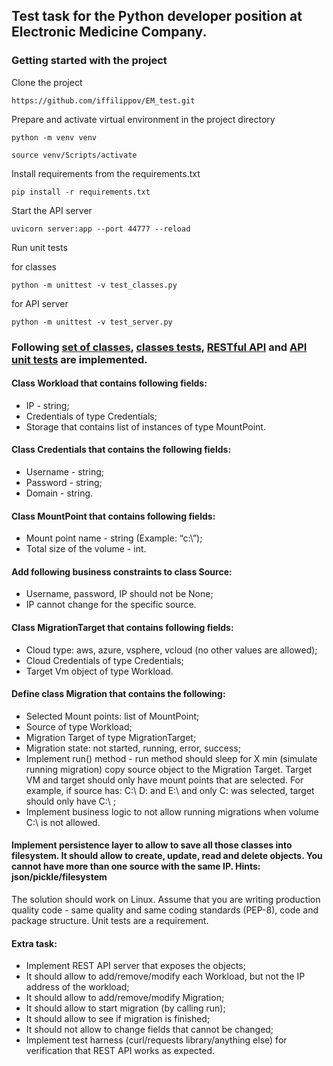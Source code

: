## Test task for the Python developer position at Electronic Medicine Company.

### Getting started with the project

Clone the project
```
https://github.com/iffilippov/EM_test.git
```

Prepare and activate virtual environment in the project directory
```
python -m venv venv
```
```
source venv/Scripts/activate
```

Install requirements from the requirements.txt
```
pip install -r requirements.txt
```

Start the API server
```
uvicorn server:app --port 44777 --reload
```

Run unit tests

for classes
```
python -m unittest -v test_classes.py
```
for API server
```
python -m unittest -v test_server.py
```

### Following [set of classes](https://github.com/iffilippov/EM_test/blob/main/classes.py), [classes tests](https://github.com/iffilippov/EM_test/blob/main/test_classes.py), [RESTful API](https://github.com/iffilippov/EM_test/blob/main/server.py) and [API unit tests](https://github.com/iffilippov/EM_test/blob/main/test_server.py) are implemented.

#### Class Workload that contains following fields:
* IP - string;
* Credentials of type Credentials;
* Storage that contains list of instances of type MountPoint.

#### Class Credentials that contains the following fields:
* Username - string;
* Password - string;
* Domain - string.

#### Class MountPoint that contains following fields:
* Mount point name - string (Example: “c:\”);
* Total size of the volume - int.

#### Add following business constraints to class Source:
* Username, password, IP should not be None;
* IP cannot change for the specific source.

#### Class MigrationTarget that contains following fields:
* Cloud type: aws, azure, vsphere, vcloud (no other values are allowed);
* Cloud Credentials of type Credentials;
* Target Vm object of type Workload.

#### Define class Migration that contains the following:
* Selected Mount points: list of MountPoint;
* Source of type Workload;
* Migration Target of type MigrationTarget;
* Migration state: not started, running, error, success;
* Implement run() method - run method should sleep for X min (simulate running migration) copy source object to the Migration Target. Target VM and target should only have mount points that are selected. For example, if source has: C:\ D: and E:\ and only C: was selected, target should only have C:\ ;
* Implement business logic to not allow running migrations when volume C:\ is not allowed.

#### Implement persistence layer to allow to save all those classes into filesystem. It should allow to create, update, read and delete objects. You cannot have more than one source with the same IP.  Hints: json/pickle/filesystem

The solution should work on Linux. Assume that you are writing production quality code - same quality and same coding standards (PEP-8), code and package structure. Unit tests are a requirement.

#### Extra task:
* Implement REST API server that exposes the objects;
* It should allow to add/remove/modify each Workload, but not the IP address of the workload;
* It should allow to add/remove/modify Migration;
* It should allow to start migration (by calling run);
* It should allow to see if migration is finished;
* It should not allow to change fields that cannot be changed;
* Implement test harness (curl/requests library/anything else) for verification that REST API works as expected.
